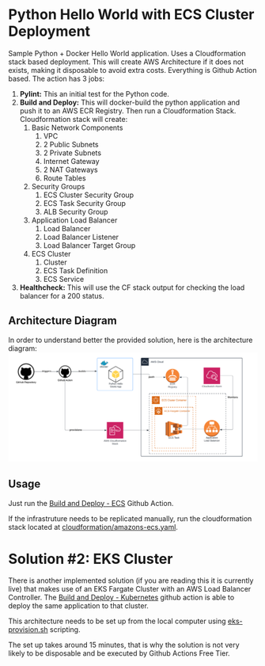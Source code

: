 # Python Hello World with ECS Cluster Deployment
Sample Python + Docker Hello World application. Uses a Cloudformation stack based deployment. This will create AWS Architecture if it does not exists, making it disposable to avoid extra costs. Everything is Github Action based. The action has 3 jobs:

1. **Pylint:** This an initial test for the Python code.
2. **Build and Deploy:** This will docker-build the python application and push it to an AWS ECR Registry. Then run a Cloudformation Stack. Cloudformation stack will create:
    1. Basic Network Components
        1. VPC
        2. 2 Public Subnets
        3. 2 Private Subnets
        4. Internet Gateway
        5. 2 NAT Gateways
        6. Route Tables
    2. Security Groups
        1. ECS Cluster Security Group
        2. ECS Task Security Group
        3. ALB Security Group
    3. Application Load Balancer
        1. Load Balancer
        2. Load Balancer Listener
        3. Load Balancer Target Group
    4. ECS Cluster
        1. Cluster
        2. ECS Task Definition
        3. ECS Service
3. **Healthcheck:** This will use the CF stack output for checking the load balancer for a 200 status.

## Architecture Diagram
In order to understand better the provided solution, here is the architecture diagram:
![Architecture Diagram](docs/arch-diagram.png)

## Usage
Just run the [Build and Deploy - ECS](https://github.com/luis-ledezma/py-dock-hello-world/actions/workflows/ecs-deploy.yaml) Github Action.

If the infrastruture needs to be replicated manually, run the cloudformation stack located at [cloudformation/amazons-ecs.yaml](https://github.com/luis-ledezma/py-dock-hello-world/blob/main/cloudformation/amazon-ecs.yaml).

# Solution #2: EKS Cluster
There is another implemented solution (if you are reading this it is currently live) that makes use of an EKS Fargate Cluster with an AWS Load Balancer Controller. The [Build and Deploy - Kubernetes](https://github.com/luis-ledezma/py-dock-hello-world/actions/workflows/eks-deploy.yaml) github action is able to deploy the same application to that cluster.

This architecture needs to be set up from the local computer using [eks-provision.sh](https://github.com/luis-ledezma/py-dock-hello-world/blob/main/cloudformation/eks-provision.sh) scripting.

The set up takes around 15 minutes, that is why the solution is not very likely to be disposable and be executed by Github Actions Free Tier.